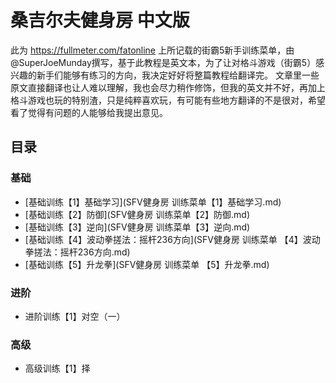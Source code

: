 # 桑吉尔夫健身房 中文版
此为 https://fullmeter.com/fatonline 上所记载的街霸5新手训练菜单，由@SuperJoeMunday撰写，基于此教程是英文本，为了让对格斗游戏（街霸5）感兴趣的新手们能够有练习的方向，我决定好好将整篇教程给翻译完。
文章里一些原文直接翻译也让人难以理解，我也会尽力稍作修饰，但我的英文并不好，再加上格斗游戏也玩的特别渣，只是纯粹喜欢玩，有可能有些地方翻译的不是很对，希望看了觉得有问题的人能够给我提出意见。

## 目录
### 基础
* [基础训练【1】基础学习](SFV健身房 训练菜单【1】基础学习.md)
* [基础训练【2】防御](SFV健身房 训练菜单【2】防御.md)
* [基础训练【3】逆向](SFV健身房 训练菜单【3】逆向.md)
* [基础训练【4】波动拳搓法：摇杆236方向](SFV健身房 训练菜单 【4】波动拳搓法：摇杆236方向.md)
* [基础训练【5】升龙拳](SFV健身房 训练菜单 【5】升龙拳.md)

### 进阶
* 进阶训练【1】对空（一）

### 高级
* 高级训练【1】择

